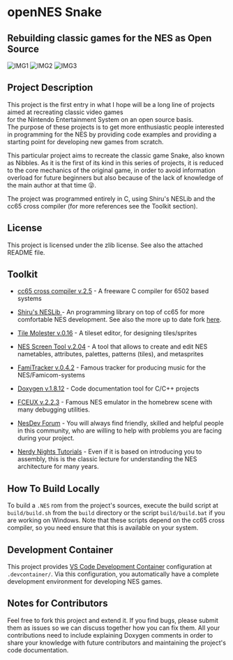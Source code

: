 # openNES Snake
## Rebuilding classic games for the NES as Open Source  
![IMG1](snake-screenhost-1.png) ![IMG2](snake-screenhost-2.png) ![IMG3](snake-screenhost-3.png)

## Project Description
This project is the first entry in what I hope will be a long line of projects aimed at recreating classic video games   
for the Nintendo Entertainment System on an open source basis.  
The purpose of these projects is to get more enthusiastic people interested in programming for the NES by providing code examples
and providing a starting point for developing new games from scratch.

This particular project aims to recreate the classic game Snake, also known as Nibbles. As it is the first of its kind in this series of projects,
it is reduced to the core mechanics of the original game, in order to avoid information overload for future beginners
but also because of the lack of knowledge of the main author at that time :stuck_out_tongue_winking_eye:.

The project was programmed entirely in C, using Shiru's NESLib and the cc65 cross compiler (for more references see the Toolkit section).

## License
This project is licensed under the zlib license. See also the attached README file.

## Toolkit
* [cc65 cross compiler v.2.5](https://github.com/cc65/cc65) - A freeware C compiler for 6502 based systems

* [Shiru's NESLib ](http://shiru.untergrund.net/articles/programming_nes_games_in_c.htm) - An programming library on top of cc65 for more comfortable NES development. See also the more up to date fork [here](https://github.com/clbr/neslib).

* [Tile Molester v.0.16](http://www.romhacking.net/utilities/109/) - A tileset editor, for designing tiles/sprites

* [NES Screen Tool v.2.04](https://shiru.untergrund.net/software.shtml) - A tool that allows to create and edit NES nametables, attributes, palettes, patterns (tiles), and metasprites

* [FamiTracker v.0.4.2](http://famitracker.com) - Famous tracker for producing music for the NES/Famicom-systems

* [Doxygen v.1.8.12](http://www.stack.nl/~dimitri/doxygen/) - Code documentation tool for C/C++ projects

* [FCEUX v.2.2.3](http://www.fceux.com/web/home.html) - Famous NES emulator in the homebrew scene with many debugging utilities.

* [NesDev Forum](http://forums.nesdev.com/) - You will always find friendly, skilled and helpful people in this community, who are willing to help with problems you are facing during your project.

* [Nerdy Nights Tutorials](http://nintendoage.com/pub/faq/NA/index.html?load=nerdy_nights_out.html) - Even if it is based on introducing you to assembly, this is the classic lecture for understanding the NES architecture for many years.


## How To Build Locally
To build a `.NES` rom from the project's sources, execute the build script at `build/build.sh` from the `build` directory or the script `build/build.bat` if you are working on Windows. Note that these scripts depend on the cc65 cross compiler, so you need ensure that this is available on your system.

## Development Container
This project provides [VS Code Development Container](https://code.visualstudio.com/docs/remote/containers) configuration at `.devcontainer/`. Via this configuration, you automatically have a complete development environment for developing NES games.

## Notes for Contributors
Feel free to fork this project and extend it. If you find bugs, please submit them as issues so we can discuss together how you can fix them. 
All your contributions need to include explaining Doxygen comments in order to share your knowledge with future contributors and maintaining the project's code documentation.
